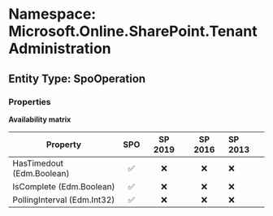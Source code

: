 # Namespace: Microsoft.Online.SharePoint.TenantAdministration

## Entity Type: SpoOperation

### Properties

**Availability matrix**

Property | SPO | SP 2019 | SP 2016 | SP 2013
----------|:---:|:-------:|:-------:|:-------
HasTimedout (Edm.Boolean) | ✅ | ❌ | ❌ | ❌
IsComplete (Edm.Boolean) | ✅ | ❌ | ❌ | ❌
PollingInterval (Edm.Int32) | ✅ | ❌ | ❌ | ❌

